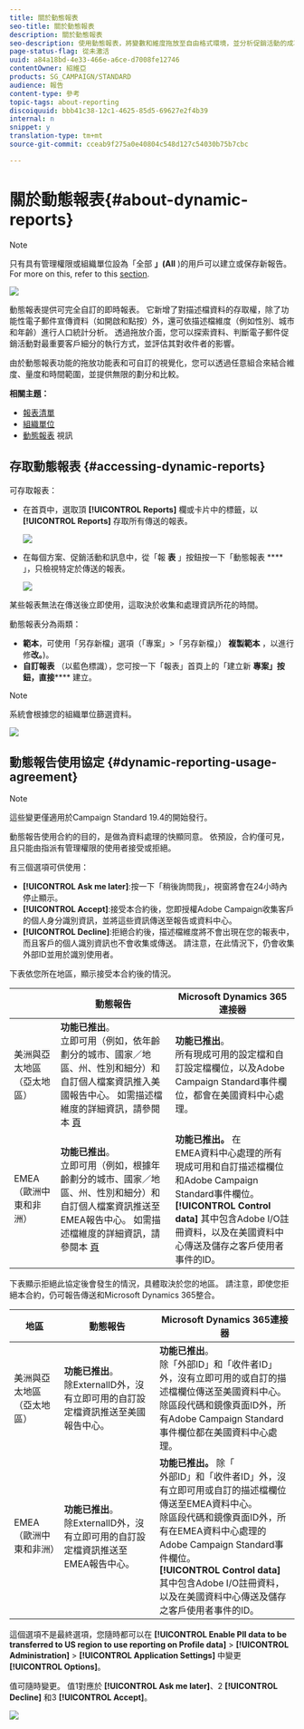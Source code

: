 ```yaml
---
title: 關於動態報表
seo-title: 關於動態報表
description: 關於動態報表
seo-description: 使用動態報表，將變數和維度拖放至自由格式環境，並分析促銷活動的成功。
page-status-flag: 從未激活
uuid: a84a18bd-4e33-466e-a6ce-d7008fe12746
contentOwner: 紹維亞
products: SG_CAMPAIGN/STANDARD
audience: 報告
content-type: 參考
topic-tags: about-reporting
discoiquuid: bbb41c38-12c1-4625-85d5-69627e2f4b39
internal: n
snippet: y
translation-type: tm+mt
source-git-commit: cceab9f275a0e40804c548d127c54030b75b7cbc

---
```



# 關於動態報表{#about-dynamic-reports}

>[!NOTE]
>
>只有具有管理權限或組織單位設為「全部 **」(All** )的用戶可以建立或保存新報告。 For more on this, refer to this [section](../../administration/using/users-management.md).

![](assets/dynamic_report_intro.png)

動態報表提供可完全自訂的即時報表。 它新增了對描述檔資料的存取權，除了功能性電子郵件宣傳資料（如開啟和點按）外，還可依描述檔維度（例如性別、城市和年齡）進行人口統計分析。 透過拖放介面，您可以探索資料、判斷電子郵件促銷活動對最重要客戶細分的執行方式，並評估其對收件者的影響。

由於動態報表功能的拖放功能表和可自訂的視覺化，您可以透過任意組合來結合維度、量度和時間範圍，並提供無限的劃分和比較。


**相關主題：**

* [報表清單](../../reporting/using/defining-the-report-period.md)
* [組織單位](../../administration/using/organizational-units.md)
* [動態報表](https://helpx.adobe.com/campaign/kt/acs/using/acs-creating-a-dynamic-report-feature-video-use.html) 視訊

## 存取動態報表 {#accessing-dynamic-reports}

可存取報表：

* 在首頁中，選取頂 **[!UICONTROL Reports]** 欄或卡片中的標籤，以 **[!UICONTROL Reports]** 存取所有傳送的報表。

   ![](assets/campaign_reports_access.png)

* 在每個方案、促銷活動和訊息中，從「報 **表** 」按鈕按一下「動態報表 **** 」，只檢視特定於傳送的報表。

   ![](assets/campaign_reports_description.png)

某些報表無法在傳送後立即使用，這取決於收集和處理資訊所花的時間。

動態報表分為兩類：

* **範本**，可使用「另存新檔」選項（「專案」&gt;「另存新檔」） **複製範本** ，以進行修&#x200B;**改。**)。
* **自訂報表** （以藍色標識），您可按一下「報表」首頁上的「建立新 **專案」按鈕，直接****** 建立。

>[!NOTE]
>
>系統會根據您的組織單位篩選資料。

![](assets/dynamic_report_overview.png)

## 動態報告使用協定 {#dynamic-reporting-usage-agreement}

>[!NOTE]
>
>這些變更僅適用於Campaign Standard 19.4的開始發行。

動態報告使用合約的目的，是做為資料處理的快顯同意。 依預設，合約僅可見，且只能由指派有管理權限的使用者接受或拒絕。

有三個選項可供使用：

* **[!UICONTROL Ask me later]**:按一下「稍後詢問我」，視窗將會在24小時內停止顯示。
* **[!UICONTROL Accept]**:接受本合約後，您即授權Adobe Campaign收集客戶的個人身分識別資訊，並將這些資訊傳送至報告或資料中心。
* **[!UICONTROL Decline]**:拒絕合約後，描述檔維度將不會出現在您的報表中，而且客戶的個人識別資訊也不會收集或傳送。 請注意，在此情況下，仍會收集外部ID並用於識別使用者。

下表依您所在地區，顯示接受本合約後的情況。

|  | 動態報告 | Microsoft Dynamics 365連接器 |
|---|---|---|
| 美洲與亞太地區（亞太地區） | **功能已推出**。 <br>立即可用（例如，依年齡劃分的城市、國家／地區、州、性別和細分）和自訂個人檔案資訊推入美國報告中心。 如需描述檔維度的詳細資訊，請參閱本 [頁](../../reporting/using/list-of-components-.md) | **功能已推出**。 <br>所有現成可用的設定檔和自訂設定檔欄位，以及Adobe Campaign Standard事件欄位，都會在美國資料中心處理。 |
| EMEA（歐洲中東和非洲） | **功能已推出**。 <br>立即可用（例如，根據年齡劃分的城市、國家／地區、州、性別和細分）和自訂個人檔案資訊推送至EMEA報告中心。 如需描述檔維度的詳細資訊，請參閱本 [頁](../../reporting/using/list-of-components-.md) | **功能已推出。** 在 <br>EMEA資料中心處理的所有現成可用和自訂描述檔欄位和Adobe Campaign Standard事件欄位。 <br>**[!UICONTROL Control data]** 其中包含Adobe I/O註冊資料，以及在美國資料中心傳送及儲存之客戶使用者事件的ID。 |

下表顯示拒絕此協定後會發生的情況，具體取決於您的地區。 請注意，即使您拒絕本合約，仍可報告傳送和Microsoft Dynamics 365整合。

| 地區 | 動態報告 | Microsoft Dynamics 365連接器 |
|---|---|---|
| 美洲與亞太地區（亞太地區） | **功能已推出**。 <br> 除ExternalID外，沒有立即可用的自訂設定檔資訊推送至美國報告中心。 | **功能已推出**。 <br>除「外部ID」和「收件者ID」外，沒有立即可用的或自訂的描述檔欄位傳送至美國資料中心。 <br>除區段代碼和鏡像頁面ID外，所有Adobe Campaign Standard事件欄位都在美國資料中心處理。 |
| EMEA（歐洲中東和非洲） | **功能已推出**。 <br>除ExternalID外，沒有立即可用的自訂設定檔資訊推送至EMEA報告中心。 | **功能已推出。** 除「 <br>外部ID」和「收件者ID」外，沒有立即可用或自訂的描述檔欄位傳送至EMEA資料中心。 <br>除區段代碼和鏡像頁面ID外，所有在EMEA資料中心處理的Adobe Campaign Standard事件欄位。  <br>**[!UICONTROL Control data]** 其中包含Adobe I/O註冊資料，以及在美國資料中心傳送及儲存之客戶使用者事件的ID。 |

這個選項不是最終選項，您隨時都可以在 **[!UICONTROL Enable PII data to be transferred to US region to use reporting on Profile data]** &gt; **[!UICONTROL Administration]** &gt; **[!UICONTROL Application Settings]** 中變更 **[!UICONTROL Options]**。

值可隨時變更。 值1對應於 **[!UICONTROL Ask me later]**、2 **[!UICONTROL Decline]** 和3 **[!UICONTROL Accept]**。

![](assets/pii_window_2.png)
